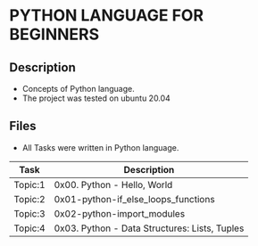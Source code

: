 # PYTHON LANGUAGE FOR BEGINNERS

## Description
- Concepts of Python language.
- The project was tested on ubuntu 20.04

## Files
- All Tasks were written in Python language.

| Task | Description |
| ---- | ----------- |
| Topic:1 | 0x00. Python - Hello, World |
| Topic:2 | 0x01-python-if_else_loops_functions |
| Topic:3 | 0x02-python-import_modules |
| Topic:4 | 0x03. Python - Data Structures: Lists, Tuples |

